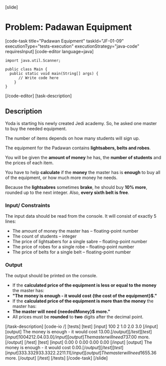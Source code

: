 [slide]
# Problem: Padawan Equipment
[code-task title="Padawan Equipment" taskId="JF-01-09" executionType="tests-execution" executionStrategy="java-code" requiresInput]
[code-editor language=java]
```
import java.util.Scanner;

public class Main {
  public static void main(String[] args) {
      // Write code here
    }
}
```
[/code-editor]
[task-description]
## Description
Yoda is starting his newly created Jedi academy. So, he asked one master to buy the needed equipment. 

The number of items depends on how many students will sign up. 

The equipment for the Padawan contains **lightsabers, belts and robes**.

You will be given the **amount of money** he has, the **number of students** and the prices of each item. 

You have to help **calculate** if the **money** the master has is **enough** to buy all of the equipment, or how much more money he needs. 

Because the **lightsabres** sometimes **brake**, he should buy **10% more**, rounded up to the next integer. Also, **every sixth belt is free**.

### Input/ Constraints
The input data should be read from the console. It will consist of exactly 5 lines:
-	The amount of money the master has – floating-point number
-	The count of students – integer
-	The price of lightsabers for a single sabre – floating-point number
-	The price of robes for a single robe – floating-point number
-	The price of belts for a single belt – floating-point number

### Output
The output should be printed on the console.
-	If the **calculated price of the equipment is less or equal to the money** the master has:
  -	**"The money is enough - it would cost \{the cost of the equipment\}$."**
-	If the **calculated price of the equipment is more than the money** the master has:
  - **The master will need \{neededMoney\}$ more."**
-	All prices must be **rounded** to **two** digits after the decimal point.

[/task-description]
[code-io /]
[tests]
[test]
[input]
100
2
1.0
2.0
3.0
[/input]
[output]
The money is enough - it would cost 13.00$.
[/output]
[/test]
[test]
[input]
100
42
12.0
4.0
3.0
[/input]
[output] 
The master will need 737.00$ more.
[/output]
[/test]
[test]
[input]
0.00
0
0.00
0.00
0.00
[/input]
[output]
The money is enough - it would cost 0.00$.
[/output]
[/test]
[test]
[input]
333.33
29
33.33
22.22
11.11
[/input]
[output] 
The master will need 1655.36$ more.
[/output]
[/test]
[/tests]
[/code-task]
[/slide]